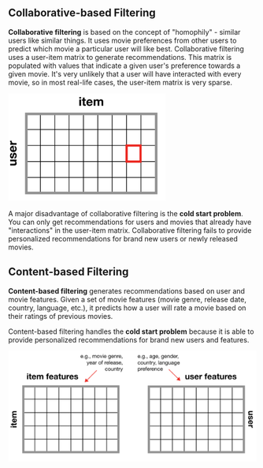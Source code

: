 ## Collaborative-based Filtering

**Collaborative filtering** is based on the concept of "homophily" - similar users like similar things. It uses movie preferences from other users to predict which movie a particular user will like best. Collaborative filtering uses a user-item matrix to generate recommendations. This matrix is populated with values that indicate a given user's preference towards a given movie. It's very unlikely that a user will have interacted with every movie, so in most real-life cases, the user-item matrix is very sparse.

![user-item matrix](https://raw.githubusercontent.com/Unsupervised-TeamSS3/unsupervised-predict-streamlit-template/master/resources/imgs/user_item_matrix.png)

A major disadvantage of collaborative filtering is the **cold start problem**. You can only get recommendations for users and movies that already have "interactions" in the user-item matrix. Collaborative filtering fails to provide personalized recommendations for brand new users or newly released movies.

## Content-based Filtering

**Content-based filtering** generates recommendations based on user and movie features. Given a set of movie features (movie genre, release date, country, language, etc.), it predicts how a user will rate a movie based on their ratings of previous movies.

Content-based filtering handles the **cold start problem** because it is able to provide personalized recommendations for brand new users and features.


![content](https://raw.githubusercontent.com/Unsupervised-TeamSS3/unsupervised-predict-streamlit-template/master/resources/imgs/content.png)

